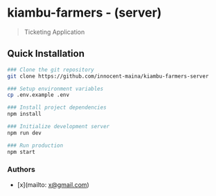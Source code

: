 # kiambu-farmers - (server)

> Ticketing Application

## Quick Installation

```bash
### Clone the git repository
git clone https://github.com/innocent-maina/kiambu-farmers-server

### Setup environment variables
cp .env.example .env

### Install project dependencies
npm install

### Initialize development server
npm run dev

### Run production
npm start
```

### Authors

- [x](mailto: x@gmail.com)
